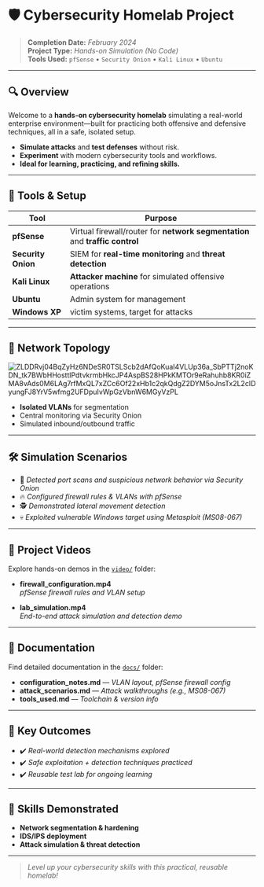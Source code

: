 # 🛡️ **Cybersecurity Homelab Project**

> **Completion Date:** _February 2024_  
> **Project Type:** _Hands-on Simulation (No Code)_  
> **Tools Used:** `pfSense` • `Security Onion` • `Kali Linux` • `Ubuntu`

---

## 🔍 **Overview**

Welcome to a **hands-on cybersecurity homelab** simulating a real-world enterprise environment—built for practicing both offensive and defensive techniques, all in a safe, isolated setup.

- **Simulate attacks** and **test defenses** without risk.
- **Experiment** with modern cybersecurity tools and workflows.
- **Ideal for learning, practicing, and refining skills.**

---

## 🧰 **Tools & Setup**

| Tool             | Purpose                                                       |
|------------------|--------------------------------------------------------------|
| **pfSense**      | Virtual firewall/router for **network segmentation** and **traffic control** |
| **Security Onion** | SIEM for **real-time monitoring** and **threat detection**  |
| **Kali Linux**   | **Attacker machine** for simulated offensive operations      |
| **Ubuntu**       | Admin system for  management                               |
| **Windows XP**   | victim systems, target for attacks    |

---

## 📡 **Network Topology**

![ZLDDRvj04BqZyHz6NDeSR0TSLScb2dAfQoKuaI4VLUp36a_SbPTTj2noKDN_tk7BWbHHosttlPdtvkrmbHkcJP4AspBS28HPkKMTOr9eRahuhb8KR0iZMA8vAds0M6LAg7rfMxQL7xZCc6Of22xHb1c2qkQdgZ2DYM5oJnsTx2L2cIDyungFJ8YrV5wfmg2UFDpuIvWpGzVbnW6MGyVzPL](https://github.com/user-attachments/assets/84c635ca-c20b-474a-b54d-b7bf4379c6d4)


- **Isolated VLANs** for segmentation
- Central monitoring via Security Onion
- Simulated inbound/outbound traffic

---

## 🛠️ **Simulation Scenarios**

- 🚨 _Detected port scans and suspicious network behavior via Security Onion_
- 🔥 _Configured firewall rules & VLANs with pfSense_
- 🕵️ _Demonstrated lateral movement detection_
- 💀 _Exploited vulnerable Windows target using Metasploit (MS08-067)_

---

## 🎥 **Project Videos**

Explore hands-on demos in the [`video/`](videos/) folder:

- **firewall_configuration.mp4**  
  _pfSense firewall rules and VLAN setup_

- **lab_simulation.mp4**  
  _End-to-end attack simulation and detection demo_

---

## 📄 **Documentation**

Find detailed documentation in the [`docs/`](docs/) folder:

- **configuration_notes.md** — _VLAN layout, pfSense firewall config_
- **attack_scenarios.md** — _Attack walkthroughs (e.g., MS08-067)_
- **tools_used.md** — _Toolchain & version info_

---

## 📌 **Key Outcomes**

- ✔️ _Real-world detection mechanisms explored_
- ✔️ _Safe exploitation + detection techniques practiced_
- ✔️ _Reusable test lab for ongoing learning_

---

## 🧠 **Skills Demonstrated**

- **Network segmentation & hardening**
- **IDS/IPS deployment**
- **Attack simulation & threat detection**

---

> *Level up your cybersecurity skills with this practical, reusable homelab!*
